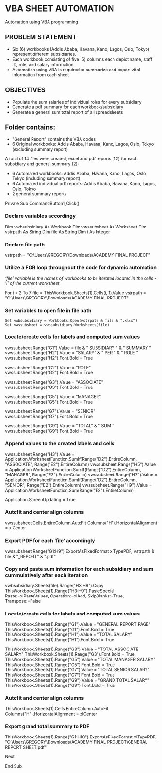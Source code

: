 # VBA SHEET AUTOMATION
Automation using VBA programming

## PROBLEM STATEMENT
- Six (6) workbooks (Addis Ababa, Havana, Kano, Lagos, Oslo, Tokyo) represent different subsidiaries.
- Each workbook consisting of five (5) columns each depict name, staff ID, role, and salary information
- Automation using VBA is required to summarize and export vital information from each sheet


## OBJECTIVES
- Populate the sum salaries of individual roles for every subsidiary
- Generate a pdf summary for each workbook/subsidiary
- Generate a general sum total report of all spreadsheets

## Folder contains: 
- "General Report" contains the VBA codes 
- 6 Original workbooks: Addis Ababa, Havana, Kano, Lagos, Oslo, Tokyo (excluding summary report)

A total of 14 files were created, excel and pdf reports (12) for each subsidiary and general summary (2):

- 6 Automated workbooks: Addis Ababa, Havana, Kano, Lagos, Oslo, Tokyo (including summary report)
- 6 Automated individual pdf reports: Addis Ababa, Havana, Kano, Lagos, Oslo, Tokyo 
- 2 general summary reports

Private Sub CommandButton1_Click()

### Declare variables accordingy

Dim vwbsubsidiary As Workbook
Dim vwssubsheet As Worksheet
Dim vstrpath As String
Dim file As String
Dim i As Integer

### Declare file path

vstrpath = "C:\Users\GREGORY\Downloads\ACADEMY FINAL PROJECT\"

### Utilize a FOR loop throughout the code for dynamic automation
*‘file’ variable is the names of workbooks to be iterated located in the cells - 'i' of the current worksheet*


For i = 2 To 7
file = ThisWorkbook.Sheets(1).Cells(i, 1).Value
vstrpath = "C:\Users\GREGORY\Downloads\ACADEMY FINAL PROJECT\"

### Set variables to open file in file path

    Set vwbsubsidiary = Workbooks.Open(vstrpath & file & ".xlsx")
    Set vwssubsheet = vwbsubsidiary.Worksheets(file)
    
### Locate/create cells for labels and computed sum values

vwssubsheet.Range("G1").Value = file & " SUBSIDIARY " & " SUMMARY "
vwssubsheet.Range("H2").Value = "SALARY" & " PER " & " ROLE "
vwssubsheet.Range("H2").Font.Bold = True


vwssubsheet.Range("G2").Value = "ROLE"
vwssubsheet.Range("G2").Font.Bold = True

vwssubsheet.Range("G3").Value = "ASSOCIATE"
vwssubsheet.Range("G3").Font.Bold = True

vwssubsheet.Range("G5").Value = "MANAGER"
vwssubsheet.Range("G5").Font.Bold = True

vwssubsheet.Range("G7").Value = "SENIOR"
vwssubsheet.Range("G7").Font.Bold = True

vwssubsheet.Range("G9").Value = "TOTAL" & " SUM "
vwssubsheet.Range("G9").Font.Bold = True

### Append values to the created labels and cells

vwssubsheet.Range("H3").Value = Application.WorksheetFunction.SumIf(Range("D2").EntireColumn, "ASSOCIATE", Range("E2").EntireColumn)
vwssubsheet.Range("H5").Value = Application.WorksheetFunction.SumIf(Range("D2").EntireColumn, "MANAGER", Range("E2").EntireColumn)
vwssubsheet.Range("H7").Value = Application.WorksheetFunction.SumIf(Range("D2").EntireColumn, "SENIOR", Range("E2").EntireColumn)
vwssubsheet.Range("H9").Value = Application.WorksheetFunction.Sum(Range("E2").EntireColumn)

Application.ScreenUpdating = True

### Autofit and center align columns

vwssubsheet.Cells.EntireColumn.AutoFit
Columns("H").HorizontalAlignment = xlCenter

### Export PDF for each ‘file’ accordingly


vwssubsheet.Range("G1:H9").ExportAsFixedFormat xlTypePDF, vstrpath & file & "_REPORT" & ".pdf"

### Copy and paste sum information for each subsidiary and sum cummulatively after each iteration

vwbsubsidiary.Sheets(file).Range("H3:H9").Copy
ThisWorkbook.Sheets(1).Range("H3:H9").PasteSpecial Paste:=xlPasteValues, Operation:=xlAdd, SkipBlanks:=True, Transpose:=False

### Locate/create cells for labels and computed sum values


ThisWorkbook.Sheets(1).Range("G1").Value = "GENERAL REPORT PAGE"
ThisWorkbook.Sheets(1).Range("G1").Font.Bold = True
ThisWorkbook.Sheets(1).Range("H1").Value = "TOTAL SALARY"
ThisWorkbook.Sheets(1).Range("H1").Font.Bold = True
    
ThisWorkbook.Sheets(1).Range("G3").Value = "TOTAL ASSOCIATE SALARY"
ThisWorkbook.Sheets(1).Range("G3").Font.Bold = True
ThisWorkbook.Sheets(1).Range("G5").Value = "TOTAL MANAGER SALARY"
ThisWorkbook.Sheets(1).Range("G5").Font.Bold = True
ThisWorkbook.Sheets(1).Range("G7").Value = "TOTAL SENIOR SALARY"
ThisWorkbook.Sheets(1).Range("G7").Font.Bold = True
ThisWorkbook.Sheets(1).Range("G9").Value = "GRAND TOTAL SALARY"
ThisWorkbook.Sheets(1).Range("G9").Font.Bold = True

### Autofit and center align columns

ThisWorkbook.Sheets(1).Cells.EntireColumn.AutoFit
Columns("H").HorizontalAlignment = xlCenter

### Export grand total summary to PDF

ThisWorkbook.Sheets(1).Range("G1:H10").ExportAsFixedFormat xlTypePDF, "C:\Users\GREGORY\Downloads\ACADEMY FINAL PROJECT\GENERAL REPORT SHEET.pdf"


Next i

End Sub
